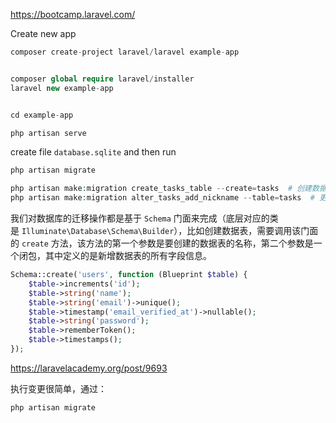 
https://bootcamp.laravel.com/



Create new app

```php
composer create-project laravel/laravel example-app


composer global require laravel/installer
laravel new example-app


cd example-app

php artisan serve


```


create file `database.sqlite` and then run

```php
php artisan migrate
```


```php
php artisan make:migration create_tasks_table --create=tasks  # 创建数据表迁移
php artisan make:migration alter_tasks_add_nickname --table=tasks  # 更新数据表迁移
```


我们对数据库的迁移操作都是基于 `Schema` 门面来完成（底层对应的类是 `Illuminate\Database\Schema\Builder`），比如创建数据表，需要调用该门面的 `create` 方法，该方法的第一个参数是要创建的数据表的名称，第二个参数是一个闭包，其中定义的是新增数据表的所有字段信息。

```php
Schema::create('users', function (Blueprint $table) {
    $table->increments('id');
    $table->string('name');
    $table->string('email')->unique();
    $table->timestamp('email_verified_at')->nullable();
    $table->string('password');
    $table->rememberToken();
    $table->timestamps();        
});
```

https://laravelacademy.org/post/9693


执行变更很简单，通过：

```php
php artisan migrate
```